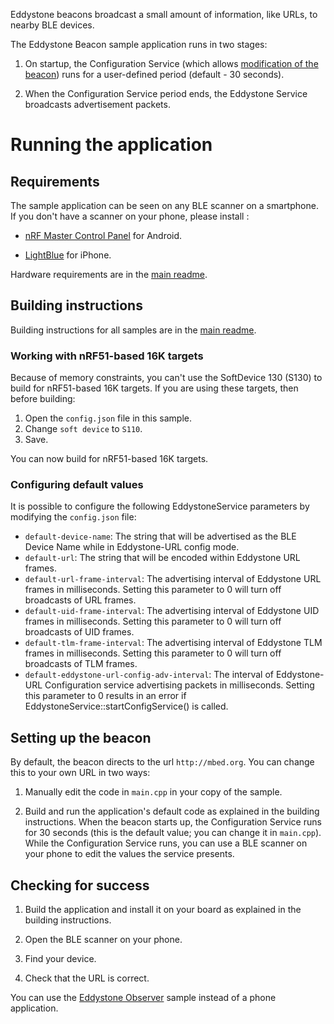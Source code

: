 Eddystone beacons broadcast a small amount of information, like URLs, to nearby BLE devices. 

The Eddystone Beacon sample application runs in two stages:

1. On startup, the Configuration Service (which allows [modification of the beacon](https://github.com/google/eddystone/blob/master/eddystone-url/docs/config-service-spec.md)) runs for a user-defined period (default - 30 seconds).

1. When the Configuration Service period ends, the Eddystone Service broadcasts advertisement packets.



# Running the application

## Requirements

The sample application can be seen on any BLE scanner on a smartphone. If you don't have a scanner on your phone, please install :

- [nRF Master Control Panel](https://play.google.com/store/apps/details?id=no.nordicsemi.android.mcp) for Android.

- [LightBlue](https://itunes.apple.com/gb/app/lightblue-bluetooth-low-energy/id557428110?mt=8) for iPhone.

Hardware requirements are in the [main readme](https://github.com/ARMmbed/ble-examples/blob/master/README.md).

## Building instructions

Building instructions for all samples are in the [main readme](https://github.com/ARMmbed/ble-examples/blob/master/README.md).

### Working with nRF51-based 16K targets

Because of memory constraints, you can't use the SoftDevice 130 (S130) to build for nRF51-based 16K targets. If you are using these targets, then before building:

1. Open the ``config.json`` file in this sample.
1. Change ``soft device`` to ``S110``.
1. Save.

You can now build for nRF51-based 16K targets.

### Configuring default values

It is possible to configure the following EddystoneService parameters by modifying the ``config.json`` file:

- ``default-device-name``: The string that will be advertised as the BLE Device Name while in Eddystone-URL config mode.
- ``default-url``: The string that will be encoded within Eddystone URL frames.
- ``default-url-frame-interval``: The advertising interval of Eddystone URL frames in milliseconds. Setting this parameter to 0 will turn off broadcasts of URL frames.
- ``default-uid-frame-interval``: The advertising interval of Eddystone UID frames in milliseconds. Setting this parameter to 0 will turn off broadcasts of UID frames.
- ``default-tlm-frame-interval``: The advertising interval of Eddystone TLM frames in milliseconds. Setting this parameter to 0 will turn off broadcasts of TLM frames.
- ``default-eddystone-url-config-adv-interval``: The interval of Eddystone-URL Configuration service advertising packets in milliseconds. Setting this parameter to 0 results in an error if EddystoneService::startConfigService() is called.

## Setting up the beacon

By default, the beacon directs to the url ``http://mbed.org``. You can change this to your own URL in two ways:

1. Manually edit the code in ``main.cpp`` in your copy of the sample.

1. Build and run the application's default code as explained in the building instructions. When the beacon starts up, the Configuration Service runs for 30 seconds (this is the default value; you can change it in ``main.cpp``). While the Configuration Service runs, you can use a BLE scanner on your phone to edit the values the service presents.

## Checking for success

1. Build the application and install it on your board as explained in the building instructions.

1. Open the BLE scanner on your phone.

1. Find your device.

1. Check that the URL is correct.

You can use the [Eddystone Observer](https://github.com/ARMmbed/ble-examples/tree/master/BLE_EddystoneObserver) sample instead of a phone application.
